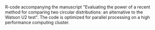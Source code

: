 R-code accompanying the manuscript "Evaluating the power of a recent method for comparing two circular distributions: an alternative to the Watson U2 test". The code is optimized for parallel processing on a high performance computing cluster.
